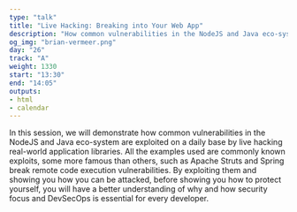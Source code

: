 ```yaml
---
type: "talk"
title: "Live Hacking: Breaking into Your Web App"
description: "How common vulnerabilities in the NodeJS and Java eco-system are exploited on a daily base"
og_img: "brian-vermeer.png"
day: "26"
track: "A"
weight: 1330
start: "13:30"
end: "14:05"
outputs:
- html
- calendar
---
```


In this session, we will demonstrate how common vulnerabilities in the NodeJS and Java eco-system are exploited on a daily base by live hacking real-world application libraries. All the examples used are commonly known exploits, some more famous than others, such as Apache Struts and Spring break remote code execution vulnerabilities. By exploiting them and showing you how you can be attacked, before showing you how to protect yourself, you will have a better understanding of why and how security focus and DevSecOps is essential for every developer.
